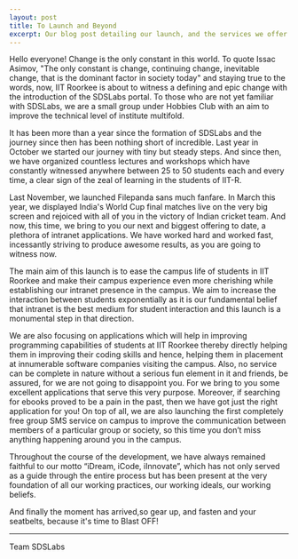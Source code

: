 ```yaml
---
layout: post
title: To Launch and Beyond
excerpt: Our blog post detailing our launch, and the services we offer.
---
```


Hello everyone! Change is the only constant in this world. To quote Issac Asimov, "The only constant is change, continuing change, inevitable change, that is the dominant factor in society today" and staying true to the words, now, IIT Roorkee is about to witness a defining and epic change with the introduction of the SDSLabs portal. To those who are not yet familiar with SDSLabs, we are a small group under Hobbies Club with an aim to improve the technical level of institute multifold.
<!-- -**-END-**- -->
It has been more than a year since the formation of SDSLabs and the journey since then has been nothing short of incredible. Last year in  October we started our journey with tiny but steady steps. And since then, we have organized countless lectures and workshops which have constantly witnessed anywhere between 25 to 50 students each and every time, a clear sign of the zeal of learning in the students of IIT-R.

Last November, we launched Filepanda sans much fanfare. In March this year, we displayed India's World Cup final matches live on the very big screen and rejoiced with all of you in the victory of Indian cricket team. And now, this time, we bring to you our next and biggest offering to date, a plethora of intranet applications. We have worked hard and worked fast, incessantly striving to produce awesome results, as you are going to witness now.

The main aim of this launch is to ease the campus life of students in IIT Roorkee and make their campus experience even more cherishing while establishing our intranet presence in the campus. We aim to increase the interaction between students exponentially as it is our fundamental belief that intranet is the best medium for student interaction and this launch is a monumental step in that direction.

We are also focusing on applications which will help in improving programming capabilities of students at IIT Roorkee thereby directly helping them in improving their coding skills and hence, helping them in placement at innumerable software companies visiting the campus. Also, no service can be complete in nature without a serious fun element in it and friends, be assured, for  we are not going to disappoint you. For we bring to you some excellent applications that serve this very purpose. Moreover, if searching for ebooks proved to be a pain in the past, then we have got just the right application for you! On top of all, we are also launching the first completely free group SMS service on campus to improve the communication between members of a particular group or society, so this time you don’t miss anything happening around you in the campus. 

Throughout the course of the development, we have always remained faithful to our motto “iDream, iCode, iInnovate”, which has not only served as a guide through the entire process but has been present at the very foundation of all our working practices, our working ideals, our working beliefs.

And finally the moment has arrived,so gear up, and fasten and your seatbelts, because it's time to Blast OFF!

---

Team SDSLabs
